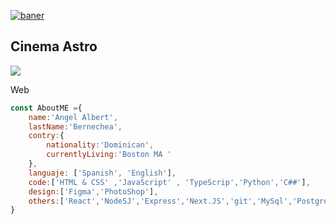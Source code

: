 [![baner](https://pbs.twimg.com/profile_banners/1739826447424823296/1703644124/1500x500 "baner")](https://pbs.twimg.com/profile_banners/1739826447424823296/1703644124/1500x500 "baner")

<div>
<h2 >
Cinema Astro
</h2>

<img src="https://pbs.twimg.com/media/GC4zWErWgAAs0hY?format=jpg&name=medium" />

<a herf="/" > Web </a>
</div>

```javascript
const AboutME ={
	name:'Angel Albert',
	lastName:'Bernechea',
	contry:{
		nationality:'Dominican',
		currentlyLiving:'Boston MA '
	},
	languaje: ['Spanish', 'English'],
	code:['HTML & CSS' ,'JavaScript' , 'TypeScrip','Python','C##'],
	design:['Figma','PhotoShop'],
	others:['React','NodeSJ','Express','Next.JS','git','MySql','PostgreSql']
}


```
